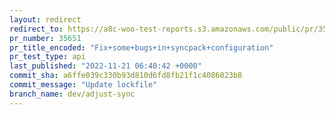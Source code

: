 ```yaml
---
layout: redirect
redirect_to: https://a8c-woo-test-reports.s3.amazonaws.com/public/pr/35651/api/index.html
pr_number: 35651
pr_title_encoded: "Fix+some+bugs+in+syncpack+configuration"
pr_test_type: api
last_published: "2022-11-21 06:40:42 +0000"
commit_sha: a6ffe039c330b93d810d6fd8fb21f1c4086023b8
commit_message: "Update lockfile"
branch_name: dev/adjust-sync
---
```

